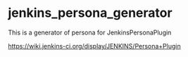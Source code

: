 jenkins_persona_generator
=========================
This is a generator of persona for JenkinsPersonaPlugin

https://wiki.jenkins-ci.org/display/JENKINS/Persona+Plugin

